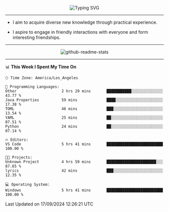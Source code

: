 <p align="center">
  <img src="https://readme-typing-svg.demolab.com?font=Fira+Code&weight=500&size=32&duration=2500&pause=1600&center=true&vCenter=true&random=false&width=1024&height=64&lines=Hi+there+%F0%9F%91%8B;I'm+delighted+you+could+make+it+here+%F0%9F%8E%89;I'm+Harry%2C+a+college+student+still+finding+my+way" alt="Typing SVG" />
</p>


---


- I aim to acquire diverse new knowledge through practical experience.

- I aspire to engage in friendly interactions with everyone and form interesting friendships.


---


<p align="center">
  <img src="https://github-readme-stats.vercel.app/api?username=Harry-Jing&show_icons=true" alt="github-readme-stats"/>
</p>


---

<!--START_SECTION:waka-->
📊 **This Week I Spent My Time On** 

```text
🕑︎ Time Zone: America/Los_Angeles

💬 Programming Languages: 
Other                    2 hrs 29 mins       ███████████░░░░░░░░░░░░░░   43.77 % 
Java Properties          59 mins             ████░░░░░░░░░░░░░░░░░░░░░   17.38 % 
TOML                     46 mins             ███░░░░░░░░░░░░░░░░░░░░░░   13.54 % 
YAML                     25 mins             ██░░░░░░░░░░░░░░░░░░░░░░░   07.51 % 
Python                   24 mins             ██░░░░░░░░░░░░░░░░░░░░░░░   07.14 % 

🔥 Editors: 
VS Code                  5 hrs 41 mins       █████████████████████████   100.00 % 

🐱‍💻 Projects: 
Unknown Project          4 hrs 59 mins       ██████████████████████░░░   87.65 % 
lyrics                   42 mins             ███░░░░░░░░░░░░░░░░░░░░░░   12.35 % 

💻 Operating System: 
Windows                  5 hrs 41 mins       █████████████████████████   100.00 % 
```


 Last Updated on 17/09/2024 12:26:21 UTC
<!--END_SECTION:waka-->
